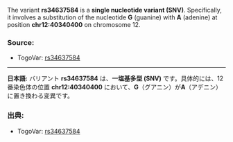 The variant **rs34637584** is a **single nucleotide variant (SNV)**. Specifically, it involves a substitution of the nucleotide **G** (guanine) with **A** (adenine) at position **chr12:40340400** on chromosome 12.

### Source:
- TogoVar: [rs34637584](https://identifiers.org/dbsnp/rs34637584)

---

**日本語:**
バリアント **rs34637584** は、**一塩基多型 (SNV)** です。具体的には、12番染色体の位置 **chr12:40340400** において、**G**（グアニン）が**A**（アデニン）に置き換わる変異です。

### 出典:
- TogoVar: [rs34637584](https://identifiers.org/dbsnp/rs34637584)